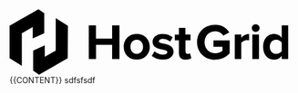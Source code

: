 <main role="main" class="container">
<svg viewBox="0 0 337 78" id="full-logo" preserveAspectRatio="xMinYMid slice"><path d="M101.5 59V42.2h18.9V59h8.6V19h-8.6v15.7h-19V19H93v40h8.5zm47.8.7c9.6 0 15.3-7 15.3-15.2s-5.7-15.2-15.3-15.2c-9.6 0-15.3 7-15.3 15.2 0 8.3 5.8 15.2 15.3 15.2zm0-6.8c-4.8 0-7.4-3.9-7.4-8.4s2.7-8.4 7.4-8.4 7.4 3.9 7.4 8.4-2.7 8.4-7.4 8.4zm30.6 6.8c8 0 12.6-4 12.6-9.3 0-11.7-17.2-8-17.2-12.4 0-1.6 1.8-2.9 4.6-2.9 3.5 0 6.8 1.5 8.5 3.4l3.1-5.2c-2.9-2.3-6.8-4-11.7-4-7.6 0-11.9 4.3-11.9 9.1 0 11.4 17.3 7.5 17.3 12.3 0 1.8-1.6 3.1-5 3.1-3.5 0-7.8-2-10-4l-3.2 5.4c3 2.8 7.9 4.5 13 4.5zm27.1 0c3.2 0 5.3-.8 6.4-1.8l-1.6-5.8c-.5.4-1.5.8-2.7.8-1.7 0-2.6-1.3-2.6-3.1V36.7h5.9V30h-6v-7.9h-7.6v8H194v6.6h4.8v15.1c0 5.2 2.9 8 8.2 8zm34.4 0c7.3 0 13-3 17-7.5V37h-19v7.4h10.5v4.8c-1.6 1.5-5 3-8.5 3-7.2 0-12.5-5.5-12.5-13 0-7.6 5.3-13.2 12.5-13.2 4.3 0 7.7 2.4 9.5 5.2l7-3.8c-3-4.8-8.1-9-16.5-9-11.7 0-21.3 8-21.3 20.7 0 12.6 9.6 20.8 21.3 20.8zM272 59V39.9c1.2-1.9 4.6-3.3 7.1-3.3l2.1.1v-7.4c-3.6 0-7.2 2.1-9.2 4.7v-4h-7.6v29h7.6zm17-32.1c2.5 0 4.5-2 4.5-4.6 0-2.5-2-4.5-4.6-4.5-2.4 0-4.5 2-4.5 4.5 0 2.6 2 4.6 4.5 4.6zm3.8 32.1V30H285v29h7.6zm17.7.7c3.5 0 6.7-1.5 9-4.4V59h7.6V19h-7.6v14.7c-2.3-2.9-5.6-4.4-9-4.4-7.4 0-12.8 5.8-12.8 15.2 0 9.7 5.5 15.2 12.8 15.2zm2.4-6.8c-4.4 0-7.4-3.4-7.4-8.4s3-8.4 7.4-8.4c2.5 0 5.3 1.4 6.6 3.3v10.2c-1.3 2-4 3.3-6.6 3.3z" fill="rgb(var(--color-blue))"></path><path fill="rgb(var(--color-yellow))" d="M0 19.6L33.9 0l6.8 4.7v23.8l-13.5 6.1V21.1l-12.8 7.4V67L0 58z"></path><path fill="rgb(var(--color-blue))" transform="rotate(180 48.1 44)" d="M27.9 30l33.7-19.5 6.9 4.7V39l-13.6 6.2V31.6L42 39v38.5l-14.3-9z"></path></svg>
  {{CONTENT}}
sdfsfsdf
</main>
